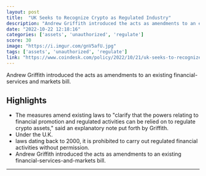 ```yaml
---
layout: post
title:  "UK Seeks to Recognize Crypto as Regulated Industry"
description: "Andrew Griffith introduced the acts as amendments to an existing financial-services and markets bill."
date: "2022-10-22 12:18:16"
categories: ['assets', 'unauthorized', 'regulate']
score: 30
image: "https://i.imgur.com/gnV5afU.jpg"
tags: ['assets', 'unauthorized', 'regulate']
link: "https://www.coindesk.com/policy/2022/10/21/uk-seeks-to-recognize-crypto-as-regulated-industry/"
---
```


Andrew Griffith introduced the acts as amendments to an existing financial-services and markets bill.

## Highlights

- The measures amend existing laws to "clarify that the powers relating to financial promotion and regulated activities can be relied on to regulate crypto assets," said an explanatory note put forth by Griffith.
- Under the U.K.
- laws dating back to 2000, it is prohibited to carry out regulated financial activities without permission.
- Andrew Griffith introduced the acts as amendments to an existing financial-services-and-markets bill.

---
